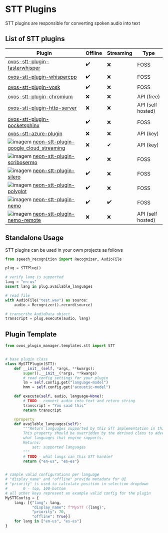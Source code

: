 # STT Plugins

STT plugins are responsible for converting spoken audio into text

## List of STT plugins

| Plugin                                                                                                                                                                                                                       | Offline | Streaming | Type              | 
|------------------------------------------------------------------------------------------------------------------------------------------------------------------------------------------------------------------------------|---------|-----------|-------------------|
| [ovos-stt-plugin-fasterwhisper](https://github.com/OpenVoiceOS/ovos-stt-plugin-fasterwhisper)                                                                                                                                | ✔️      | ❌         | FOSS              |
| [ovos-stt-plugin-whispercpp](https://github.com/OpenVoiceOS/ovos-stt-plugin-whispercpp)                                                                                                                                      | ✔️      | ❌         | FOSS              |
| [ovos-stt-plugin-vosk](https://github.com/OpenVoiceOS/ovos-stt-plugin-vosk)                                                                                                                                                  | ✔️      | ❌         | FOSS              |
| [ovos-stt-plugin-chromium](https://github.com/OpenVoiceOS/ovos-stt-plugin-chromium)                                                                                                                                          | ❌       | ❌         | API (free)        |
| [ovos-stt-plugin-http-server](https://github.com/OpenVoiceOS/ovos-stt-plugin-http-server)                                                                                                                                    | ❌       | ❌         | API (self hosted) |
| [ovos-stt-plugin-pocketsphinx](https://github.com/OpenVoiceOS/ovos-stt-plugin-pocketsphinx)                                                                                                                                  | ✔️      | ❌         | FOSS              |
| [ovos-stt-azure-plugin](https://github.com/OpenVoiceOS/ovos-stt-azure-plugin)                                                                                                                                                | ❌       | ❌         | API (key)         |
| ![imagem](https://github.com/OpenVoiceOS/ovos-media/assets/33701864/90f31b0a-dd56-457d-a3cf-7fc08b460038) [neon-stt-plugin-google_cloud_streaming](https://github.com/NeonGeckoCom/neon-stt-plugin-google_cloud_streaming)   | ❌       | ✔         | API (key)         |
| ![imagem](https://github.com/OpenVoiceOS/ovos-media/assets/33701864/90f31b0a-dd56-457d-a3cf-7fc08b460038) [neon-stt-plugin-scribosermo](https://github.com/NeonGeckoCom/neon-stt-plugin-scribosermo)                         | ✔️      | ❌         | FOSS              |  
| ![imagem](https://github.com/OpenVoiceOS/ovos-media/assets/33701864/90f31b0a-dd56-457d-a3cf-7fc08b460038) [neon-stt-plugin-silero](https://github.com/NeonGeckoCom/neon-stt-plugin-silero)                                   | ✔️      | ❌         | FOSS              | 
| ![imagem](https://github.com/OpenVoiceOS/ovos-media/assets/33701864/90f31b0a-dd56-457d-a3cf-7fc08b460038) [neon-stt-plugin-polyglot](https://github.com/NeonGeckoCom/neon-stt-plugin-polyglot)                               | ✔️      | ❌         | FOSS              |
| ![imagem](https://github.com/OpenVoiceOS/ovos-media/assets/33701864/90f31b0a-dd56-457d-a3cf-7fc08b460038) [neon-stt-plugin-nemo](https://github.com/NeonGeckoCom/neon-stt-plugin-nemo)                                       | ✔️      | ✔️        | FOSS              | 
| ![imagem](https://github.com/OpenVoiceOS/ovos-media/assets/33701864/90f31b0a-dd56-457d-a3cf-7fc08b460038) [neon-stt-plugin-nemo-remote](https://github.com/NeonGeckoCom/neon-stt-plugin-nemo-remote)                         | ❌️      | ❌         | API (self hosted) | 

## Standalone Usage

STT plugins can be used in your owm projects as follows

```python
from speech_recognition import Recognizer, AudioFile

plug = STTPlug()

# verify lang is supported
lang = "en-us"
assert lang in plug.available_languages

# read file
with AudioFile("test.wav") as source:
    audio = Recognizer().record(source)

# transcribe AudioData object
transcript = plug.execute(audio, lang)
```

## Plugin Template

```python
from ovos_plugin_manager.templates.stt import STT


# base plugin class
class MySTTPlugin(STT):
    def __init__(self, *args, **kwargs):
        super().__init__(*args, **kwargs)
        # read config settings for your plugin
        lm = self.config.get("language-model")
        hmm = self.config.get("acoustic-model")

    def execute(self, audio, language=None):
        # TODO - convert audio into text and return string
        transcript = "You said this"
        return transcript

    @property
    def available_languages(self):
        """Return languages supported by this STT implementation in this state
        This property should be overridden by the derived class to advertise
        what languages that engine supports.
        Returns:
            set: supported languages
        """
        # TODO - what langs can this STT handle?
        return {"en-us", "es-es"}


# sample valid configurations per language
# "display_name" and "offline" provide metadata for UI
# "priority" is used to calculate position in selection dropdown 
#       0 - top, 100-bottom
# all other keys represent an example valid config for the plugin 
MySTTConfig = {
    lang: [{"lang": lang,
            "display_name": f"MySTT ({lang}",
            "priority": 70,
            "offline": True}]
    for lang in ["en-us", "es-es"]
}
```
